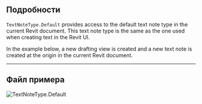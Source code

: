 ## Подробности
`TextNoteType.Default` provides access to the default text note type in the current Revit document. This text note type is the same as the one used when creating text in the Revit UI.

In the example below, a new drafting view is created and a new text note is created at the origin in the current Revit document.

___
## Файл примера

![TextNoteType.Default](./Revit.Elements.TextNoteType.Default_img.jpg)
